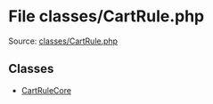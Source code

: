 File classes/CartRule.php
=========

Source: [classes/CartRule.php](https://github.com/PrestaShop/PrestaShop/blob/1.6.1.1/classes/CartRule.php)


Classes
-------

* [CartRuleCore](class.CartRuleCore.md)

